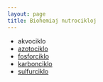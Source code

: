 ```yaml
---
layout: page
title: Bioĥemiaj nutrocikloj
---
```


<!-- 


https://en.wikipedia.org/wiki/Biogeochemical_cycle
https://en.wikipedia.org/wiki/Nutrient_cycle
...
https://en.wikipedia.org/wiki/Nitrogen_fixation

transiro al biokemio:
https://en.wikipedia.org/wiki/Metabolic_pathway

-->

- akvociklo
- [azotociklo](azotciklo)
- [fosforciklo](fosforciklo)
- [karbonciklo](karbonciklo)
- [sulfurciklo](sulfurciklo)